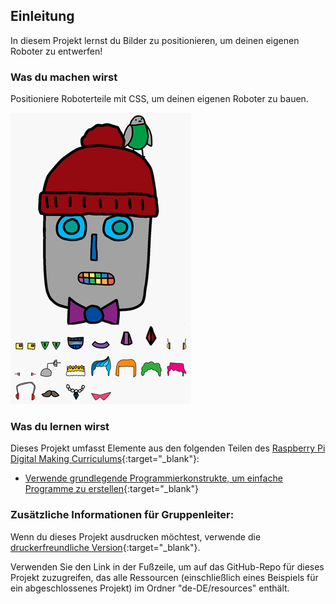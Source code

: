 ## Einleitung

In diesem Projekt lernst du Bilder zu positionieren, um deinen eigenen Roboter zu entwerfen!

### Was du machen wirst

Positioniere Roboterteile mit CSS, um deinen eigenen Roboter zu bauen.

![Screenshot](images/robot-final.png)

### Was du lernen wirst

Dieses Projekt umfasst Elemente aus den folgenden Teilen des [Raspberry Pi Digital Making Curriculums](https://rpf.io/curriculum){:target="_blank"}:

+ [Verwende grundlegende Programmierkonstrukte, um einfache Programme zu erstellen](https://www.raspberrypi.org/curriculum/programming/creator){:target="_blank"}

### Zusätzliche Informationen für Gruppenleiter:

Wenn du dieses Projekt ausdrucken möchtest, verwende die [druckerfreundliche Version](https://projects.raspberrypi.org/de-DE/projects/build-a-robot/print){:target="_blank"}.

Verwenden Sie den Link in der Fußzeile, um auf das GitHub-Repo für dieses Projekt zuzugreifen, das alle Ressourcen (einschließlich eines Beispiels für ein abgeschlossenes Projekt) im Ordner "de-DE/resources" enthält.